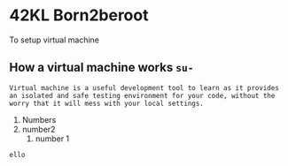 # 42KL Born2beroot
To setup virtual machine

## How a virtual machine works `su-`
```
Virtual machine is a useful development tool to learn as it provides an isolated and safe testing environment for your code, without the worry that it will mess with your local settings.
```

1. Numbers
2. number2
    1. number 1

~~~
ello
~~~
